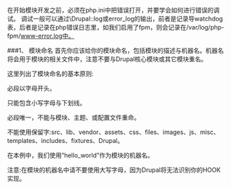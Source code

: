 在开始模块开发之前，必须在php.ini中把错误打开，并要学会如何进行错误的调试。
调试一般可以通过\Drupal::log或error_log的输出，前者是记录导watchdog表，后者是记录在php错误日志里，如我们启用了fpm，则会记录在/var/log/php-fpm/www-error.log中。

###1、 模块命名
首先你应该给你的模块命名，包括模块的描述与机器名。机器名将会用于模块的相关文件中，注意不要与Drupal核心模块或其它模块重名。

这里列出了模块命名的基本原则:

必段以字母开头。

只能包含小写字母与下划线。

必段唯一，不能与模块、主题、或配置文件重命。

不能使用保留字:src、lib、vendor、assets、css、files、images、js、misc、templates、includes、fixtures、Drupal。

在本例中，我们使用”hello_world”作为模块的机器名。

注意:在模块的机器名中请不要使用大写字母，因为Drupal将无法识别你的HOOK实现。